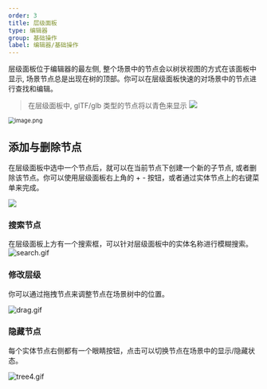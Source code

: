 ```yaml
---
order: 3
title: 层级面板
type: 编辑器
group: 基础操作
label: 编辑器/基础操作
---
```


层级面板位于编辑器的最左侧, 整个场景中的节点会以树状视图的方式在该面板中显示, 场景节点总是出现在树的顶部。你可以在层级面板快速的对场景中的节点进行查找和编辑。


> 在层级面板中, glTF/glb 类型的节点将以青色来显示 <img src="https://mdn.alipayobjects.com/huamei_x9dkln/afts/img/A*t_LaRbDEcdEAAAAAAAAAAAAADsGIAQ/original">

<img src="https://mdn.alipayobjects.com/huamei_x9dkln/afts/img/A*IW35RbJQyOYAAAAAAAAAAAAADsGIAQ/original" alt="image.png" style="zoom:80%;" />

## 添加与删除节点

在层级面板中选中一个节点后，就可以在当前节点下创建一个新的子节点, 或者删除该节点。你可以使用层级面板右上角的 + - 按钮，或者通过实体节点上的右键菜单来完成。

<img src="https://mdn.alipayobjects.com/huamei_x9dkln/afts/img/A*4eBwQ5-o5s4AAAAAAAAAAAAADsGIAQ/original">

### 搜索节点

在层级面板上方有一个搜索框，可以针对层级面板中的实体名称进行模糊搜索。  
![search.gif](https://mdn.alipayobjects.com/huamei_x9dkln/afts/img/A*V4ZYRLjEZFgAAAAAAAAAAAAADsGIAQ/original)

### 修改层级

你可以通过拖拽节点来调整节点在场景树中的位置。

![drag.gif](https://mdn.alipayobjects.com/huamei_x9dkln/afts/img/A*GIFnQ4c5lqgAAAAAAAAAAAAADsGIAQ/original)

### 隐藏节点

每个实体节点右侧都有一个眼睛按钮，点击可以切换节点在场景中的显示/隐藏状态。

![tree4.gif](https://mdn.alipayobjects.com/huamei_x9dkln/afts/img/A*iGcfQaYwKJAAAAAAAAAAAAAADsGIAQ/original)
